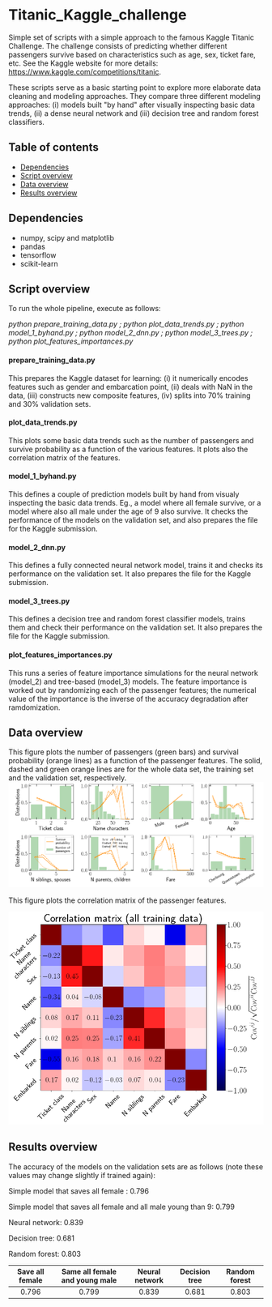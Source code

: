 # Titanic_Kaggle_challenge

Simple set of scripts with a simple approach to the famous Kaggle Titanic Challenge. The challenge consists of predicting whether different passengers survive based on characteristics such as age, sex, ticket fare, etc. See the Kaggle website for more details: https://www.kaggle.com/competitions/titanic.

These scripts serve as a basic starting point to explore more elaborate data cleaning and modeling approaches. They compare three different modeling approaches: (i) models built "by hand" after visually inspecting basic data trends, (ii) a dense neural network and (iii) decision tree and random forest classifiers.

## Table of contents
- [Dependencies](#dependencies)
- [Script overview](#script-overview)
- [Data overview](#data-overview)
- [Results overview](#results-overview)

## Dependencies

- numpy, scipy and matplotlib
- pandas
- tensorflow
- scikit-learn

## Script overview

To run the whole pipeline, execute as follows:

*python prepare_training_data.py ; python plot_data_trends.py ; python model_1_byhand.py ; python model_2_dnn.py ; python model_3_trees.py ; python plot_features_importances.py*

#### prepare_training_data.py
This prepares the Kaggle dataset for learning: (i) it numerically encodes features such as gender and embarcation point, (ii) deals with NaN in the data, (iii) constructs new composite features, (iv) splits into 70% training and 30% validation sets.

#### plot_data_trends.py
This plots some basic data trends such as the number of passengers and survive probability as a function of the various features. It plots also the correlation matrix of the features.

#### model_1_byhand.py
This defines a couple of prediction models built by hand from visualy inspecting the basic data trends. Eg., a model where all female survive, or a model where also all male under the age of 9 also survive. It checks the performance of the models on the validation set, and also prepares the file for the Kaggle submission.

#### model_2_dnn.py
This defines a fully connected neural network model, trains it and checks its performance on the validation set. It also prepares the file for the Kaggle submission.

#### model_3_trees.py
This defines a decision tree and random forest classifier models, trains them and check their performance on the validation set. It also prepares the file for the Kaggle submission.

#### plot_features_importances.py
This runs a series of feature importance simulations for the neural network (model_2) and tree-based (model_3) models. The feature importance is worked out by randomizing each of the passenger features; the numerical value of the importance is the inverse of the accuracy degradation after ramdomization.

## Data overview

This figure plots the number of passengers (green bars) and survival probability (orange lines) as a function of the passenger features. The solid, dashed and green orange lines are for the whole data set, the training set and the validation set, respectively.
![](./fig_store/fig_data_trends_distributions.png)

This figure plots the correlation matrix of the passenger features.

![](./fig_store/fig_data_trends_covariance.png)

## Results overview

The accuracy of the models on the validation sets are as follows (note these values may change slightly if trained again):

Simple model that saves all female : 0.796

Simple model that saves all female and all male young than 9: 0.799

Neural network: 0.839

Decision tree: 0.681

Random forest: 0.803

| Save all female  | Same all female and young male | Neural network | Decision tree | Random forest|
| :-------------: | :-------------: | :-------------: | :-------------: | :-------------: |
|    0.796      | 0.799  | 0.839 | 0.681 | 0.803 |  




